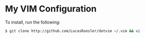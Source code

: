 My VIM Configuration
====================

To install, run the following:

```bash
$ git clone http://github.com/LucasRoesler/dotvim ~/.vim && vi
```
